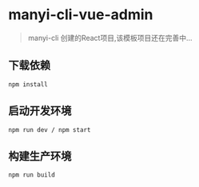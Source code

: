 # manyi-cli-vue-admin
> manyi-cli 创建的React项目,该模板项目还在完善中...

## 下载依赖
```
npm install
```

## 启动开发环境
```
npm run dev / npm start
```

## 构建生产环境
```
npm run build
```
